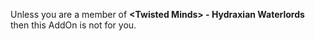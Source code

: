 Unless you are a member of **\<Twisted Minds\> - Hydraxian Waterlords** then this AddOn is not for you.